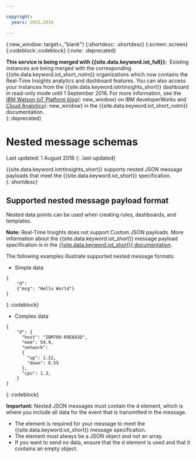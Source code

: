 ```yaml
---

copyright:
  years: 2015,2016

---
```


{:new_window: target=\_"blank"}
{:shortdesc: .shortdesc}
{:screen:.screen}
{:codeblock:.codeblock}
{:note: .deprecated}

**This service is being merged with {{site.data.keyword.iot_full}}:**  Existing instances are being merged with the corresponding {{site.data.keyword.iot_short_notm}} organizations which now contains the Real-Time Insights analytics and dashboard features. You can also access your instances from the {{site.data.keyword.iotrtinsights_short}} dashboard in read-only mode until 1 September 2016. For more information, see the [IBM Watson IoT Platform blog](https://developer.ibm.com/iotplatform/2016/04/28/iot-real-time-insights-and-watson-iot-platform-a-match-made-in-heaven/){: new_window} on IBM developerWorks and [Cloud Analytics](https://new-console.ng.bluemix.net/docs/services/IoT/cloud_analytics.html){: new_window} in the {{site.data.keyword.iot_short_notm}} documentation.  
{: deprecated}

# Nested message schemas
Last updated: 1 August 2016
{: .last-updated}

{{site.data.keyword.iotrtinsights_short}} supports nested JSON message payloads that meet the {{site.data.keyword.iot_short}} specification.   
{: shortdesc}

## Supported nested message payload format
Nested data points can be used when creating rules, dashboards, and templates.

**Note:** Real-Time Insights does not support Custom JSON payloads. More information about the {{site.data.keyword.iot_short}} message payload specification is in the [{{site.data.keyword.iot_short}} documentation](https://docs.internetofthings.ibmcloud.com/messaging/payload.html).

The following examples illustrate supported nested message formats:
- Simple data  
```
{
    "d":
    {"msg": "Hello World"}  
}
```
{: codeblock}

- Complex data
```
{
    "d": {  
      "host": "IBM700-R9E683D",  
      "mem": 54.9,  
      "network":
      {  
        "up": 1.22,  
        "down": 0.55  
      },  
      "cpu": 1.3,  
    }  
}
```  
{: codeblock}

**Important:** Nested JSON messages must contain the d element, which is where you include all data for the event that is transmitted in the message.
- The element is required for your message to meet the {{site.data.keyword.iot_short}} message specification.
- The element must always be a JSON object and not an array.
- If you want to send no data, ensure that the d element is used and that it contains an empty object.
